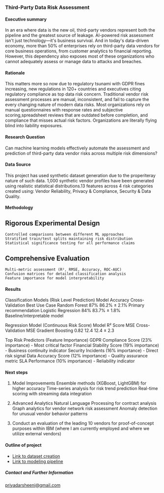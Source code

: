 ### Third-Party Data Risk Assessment


#### Executive summary
In an era where data is the new oil, third-party vendors represent both the pipeline and the greatest source of leakage. AI-powered risk assessment isn't just technology—it's business survival. And in today's data-driven economy, more than 50% of enterprises rely on third-party data vendors for core business operations, from customer analytics to financial reporting. However, this dependency also exposes most of these organizations who cannot adequately assess or manage data to attacks and breaches. 


#### Rationale
This matters more so now due to regulatory tsunami with GDPR fines increasing, new regulations in 120+ countries and executives citing regulatory compliance as top data risk concern. Traditional vendor risk assessment processes are manual, inconsistent, and fail to capture the every changing nature of modern data risks. Most organizations rely on manual questionnaires with response rates and subjective scoring,spreadsheet reviews that are outdated before completion, and compliance that misses actual risk factors. Organizations are literally flying blind into liability exposures.

#### Research Question
Can machine learning models effectively automate the assessment and prediction of third-party data vendor risks across multiple risk dimensions? 

#### Data Source
This project has used synthetic dataset generation due to the properiteray nature of such data.  1,000 synthetic vendor profiles have been generated using realistic statistical distributions.13 features across 4 risk categories created using: Vendor Reliability, Privacy & Compliance, Security & Data Quality.  

#### Methodology

## Rigorous Experimental Design
    Controlled comparisons between different ML approaches
    Stratified train/test splits maintaining risk distribution
    Statistical significance testing for all performance claims

## Comprehensive Evaluation
    Multi-metric assessment (R², RMSE, Accuracy, ROC-AUC)
    Confusion matrices for detailed classification analysis
    Feature importance for model interpretability

#### Results
Classification Models (Risk Level Prediction)
Model                Accuracy    Cross-Validation      Best Use Case
Random Forest         87%         86.2% ± 2.1%           Primary recommendation
Logistic Regression   84%         83.7% ± 1.8%           Baseline/interpretable model

Regression Model (Continuous Risk Score)
Model              R² Score     MSE       Cross-Validation MSE
Gradient Boosting  0.82         12.4       12.4 ± 2.3

Top Risk Predictors (Feature Importance)
GDPR Compliance Score (23% importance) - Most critical factor
Financial Stability Score (19% importance) - Business continuity indicator
Security Incidents (16% importance) - Direct risk signal
Data Accuracy Score (12% importance) - Quality assurance metric
SLA Performance (10% importance) - Reliability indicator

#### Next steps
1. Model Improvements
Ensemble methods (XGBoost, LightGBM) for higher accuracy
Time-series analysis for risk trend prediction
Real-time scoring with streaming data integration

2. Advanced Analytics
Natural Language Processing for contract analysis
Graph analytics for vendor network risk assessment
Anomaly detection for unusual vendor behavior patterns

3. Conduct an evaluation of the leading 10 vendors for proof-of-concept purposes within IBM (where I am currently employed and where we utilize external vendors)

#### Outline of project

- [Link to dataset creation](https://github.com/yoda-aus/third-party-risk-capstone/blob/main/create_syn_dataset.ipynb)
- [Link to modeling pipeline](https://github.com/yoda-aus/third-party-risk-capstone/blob/main/risk_modeling_pipeline.ipynb)



##### Contact and Further Information
priyadarsheeni@gmail.com
